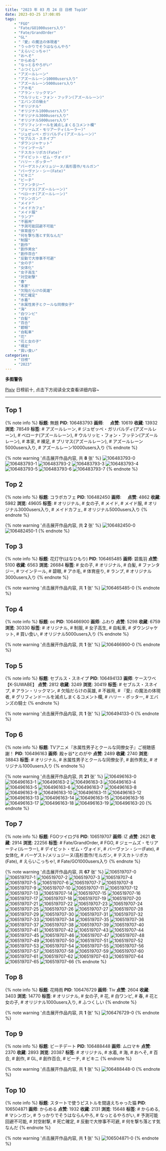 ```yaml
---
title: "2023 年 03 月 24 日 日榜 Top10"
date: 2023-03-25 17:08:05
tags:
    - "FGO"
    - "Fate/GO1000users入り"
    - "Fate/GrandOrder"
    - "GL"
    - "『愛』の魔法の体現者"
    - "うっかりでそうはならんやろ"
    - "えらいこっちゃ!"
    - "おへそ"
    - "からめる"
    - "なっとるやろがい"
    - "ふつくしい"
    - "アズールレーン"
    - "アズールレーン10000users入り"
    - "アズールレーン5000users入り"
    - "アホ毛"
    - "アラン・リックマン"
    - "ウルリッヒ・フォン・フッテン(アズールレーン)"
    - "エバンズの騎士"
    - "オリジナル"
    - "オリジナル1000users入り"
    - "オリジナル3000users入り"
    - "オリジナル5000users入り"
    - "グリフィンドールを減点しまくるコメント欄"
    - "ジェームズ・モリアーティ(ルーラー)"
    - "ジュゼッペ・ガリバルディ(アズールレーン)"
    - "セブルス・スネイプ"
    - "ダウンジャケット"
    - "ツインテール"
    - "テスカトリポカ(Fate)"
    - "デイビット・ゼム・ヴォイド"
    - "ハリー・ポッター"
    - "バーゲスト/メリュジーヌ/高杉晋作/モルガン"
    - "バーヴァン・シー(Fate)"
    - "ビキニ"
    - "ビーチ"
    - "ファンタジー"
    - "プリマス(アズールレーン)"
    - "ベローナ(アズールレーン)"
    - "マシンガン"
    - "メイド"
    - "メイドカフェ"
    - "メイド服"
    - "ランプ"
    - "不器用"
    - "予測可能回避不可能"
    - "体育座り"
    - "何を撃ち落とす気なんだ"
    - "制服"
    - "創作"
    - "創作男女"
    - "創作百合"
    - "反動で大惨事不可避"
    - "女の子"
    - "女体化"
    - "女子高生"
    - "対空射撃"
    - "春"
    - "本家"
    - "欠陥だらけの英雄"
    - "死亡確定"
    - "水着"
    - "氷属性男子とクールな同僚女子"
    - "海"
    - "白ワンピ"
    - "白髪"
    - "百合"
    - "碧眼"
    - "自転車"
    - "花"
    - "花と女の子"
    - "裸足"
    - "買い食い"
categories:
    - "日榜"
    - "2023"
---
```


<i class="fa fa-triangle-exclamation"></i>**多图警告**<i class="fa fa-triangle-exclamation"></i>

[Pixiv](https://www.pixiv.net/) 日榜前十, 点击下方阅读全文查看详细内容~

<!-- more -->

---

## Top 1

{% note info %}
**标题**: 無題
**PID**: 106483793 **画师**: ㅤ
**点赞**: 10619 **收藏**: 13932 **浏览**: 78549
**标签**: # アズールレーン, # ジュゼッペ・ガリバルディ(アズールレーン), # ベローナ(アズールレーン), # ウルリッヒ・フォン・フッテン(アズールレーン), # 本家, # 裸足, # プリマス(アズールレーン), # アズールレーン5000users入り, # アズールレーン10000users入り
{% endnote %}

{% note warning '点击展开作品内容, 共 **8** 张' %}
![106483793-0](https://i.pixiv.re/img-original/img/2023/03/23/18/50/22/106483793_p0.jpg)
![106483793-1](https://i.pixiv.re/img-original/img/2023/03/23/18/50/22/106483793_p1.jpg)
![106483793-2](https://i.pixiv.re/img-original/img/2023/03/23/18/50/22/106483793_p2.jpg)
![106483793-3](https://i.pixiv.re/img-original/img/2023/03/23/18/50/22/106483793_p3.jpg)
![106483793-4](https://i.pixiv.re/img-original/img/2023/03/23/18/50/22/106483793_p4.jpg)
![106483793-5](https://i.pixiv.re/img-original/img/2023/03/23/18/50/22/106483793_p5.jpg)
![106483793-6](https://i.pixiv.re/img-original/img/2023/03/23/18/50/22/106483793_p6.jpg)
![106483793-7](https://i.pixiv.re/img-original/img/2023/03/23/18/50/22/106483793_p7.jpg)
{% endnote %}

## Top 2

{% note info %}
**标题**: コラボカフェ
**PID**: 106482450 **画师**: ㅤ
**点赞**: 4862 **收藏**: 5982 **浏览**: 49605
**标签**: # オリジナル, # 女の子, # メイド, # メイド服, # オリジナル3000users入り, # メイドカフェ, # オリジナル5000users入り
{% endnote %}

{% note warning '点击展开作品内容, 共 **2** 张' %}
![106482450-0](https://i.pixiv.re/img-original/img/2023/03/23/17/58/11/106482450_p0.jpg)
![106482450-1](https://i.pixiv.re/img-original/img/2023/03/23/17/58/11/106482450_p1.jpg)
{% endnote %}

## Top 3

{% note info %}
**标题**: 花灯守(はなひもり)
**PID**: 106465485 **画师**: 碧風羽
**点赞**: 5100 **收藏**: 6563 **浏览**: 26684
**标签**: # 女の子, # オリジナル, # 白髪, # ファンタジー, # ツインテール, # 碧眼, # アホ毛, # 体育座り, # ランプ, # オリジナル3000users入り
{% endnote %}

{% note warning '点击展开作品内容, 共 **1** 张' %}
![106465485-0](https://i.pixiv.re/img-original/img/2023/03/23/00/01/47/106465485_p0.jpg)
{% endnote %}

## Top 4

{% note info %}
**标题**: oc
**PID**: 106466900 **画师**: ふわり
**点赞**: 5298 **收藏**: 6759 **浏览**: 30330
**标签**: # オリジナル, # 制服, # 女子高生, # 自転車, # ダウンジャケット, # 買い食い, # オリジナル5000users入り
{% endnote %}

{% note warning '点击展开作品内容, 共 **1** 张' %}
![106466900-0](https://i.pixiv.re/img-original/img/2023/03/23/00/43/11/106466900_p0.jpg)
{% endnote %}

## Top 5

{% note info %}
**标题**: セブルス・スネイプ
**PID**: 106494133 **画师**: ケースワベ【K-SUWABE】
**点赞**: 2812 **收藏**: 3249 **浏览**: 30419
**标签**: # セブルス・スネイプ, # アラン・リックマン, # 欠陥だらけの英雄, # 不器用, # 『愛』の魔法の体現者, # グリフィンドールを減点しまくるコメント欄, # ハリー・ポッター, # エバンズの騎士
{% endnote %}

{% note warning '点击展开作品内容, 共 **1** 张' %}
![106494133-0](https://i.pixiv.re/img-original/img/2023/03/24/00/02/19/106494133_p0.jpg)
{% endnote %}

## Top 6

{% note info %}
**标题**: TVアニメ『氷属性男子とクールな同僚女子』ご視聴感謝！
**PID**: 106496163 **画师**: 殿ヶ谷*とのがや
**点赞**: 2489 **收藏**: 2740 **浏览**: 38843
**标签**: # オリジナル, # 氷属性男子とクールな同僚女子, # 創作男女, # オリジナル1000users入り
{% endnote %}

{% note warning '点击展开作品内容, 共 **21** 张' %}
![106496163-0](https://i.pixiv.re/img-original/img/2023/03/24/01/00/14/106496163_p0.jpg)
![106496163-1](https://i.pixiv.re/img-original/img/2023/03/24/01/00/14/106496163_p1.jpg)
![106496163-2](https://i.pixiv.re/img-original/img/2023/03/24/01/00/14/106496163_p2.jpg)
![106496163-3](https://i.pixiv.re/img-original/img/2023/03/24/01/00/14/106496163_p3.jpg)
![106496163-4](https://i.pixiv.re/img-original/img/2023/03/24/01/00/14/106496163_p4.jpg)
![106496163-5](https://i.pixiv.re/img-original/img/2023/03/24/01/00/14/106496163_p5.jpg)
![106496163-6](https://i.pixiv.re/img-original/img/2023/03/24/01/00/14/106496163_p6.jpg)
![106496163-7](https://i.pixiv.re/img-original/img/2023/03/24/01/00/14/106496163_p7.jpg)
![106496163-8](https://i.pixiv.re/img-original/img/2023/03/24/01/00/14/106496163_p8.jpg)
![106496163-9](https://i.pixiv.re/img-original/img/2023/03/24/01/00/14/106496163_p9.jpg)
![106496163-10](https://i.pixiv.re/img-original/img/2023/03/24/01/00/14/106496163_p10.jpg)
![106496163-11](https://i.pixiv.re/img-original/img/2023/03/24/01/00/14/106496163_p11.jpg)
![106496163-12](https://i.pixiv.re/img-original/img/2023/03/24/01/00/14/106496163_p12.jpg)
![106496163-13](https://i.pixiv.re/img-original/img/2023/03/24/01/00/14/106496163_p13.jpg)
![106496163-14](https://i.pixiv.re/img-original/img/2023/03/24/01/00/14/106496163_p14.jpg)
![106496163-15](https://i.pixiv.re/img-original/img/2023/03/24/01/00/14/106496163_p15.jpg)
![106496163-16](https://i.pixiv.re/img-original/img/2023/03/24/01/00/14/106496163_p16.jpg)
![106496163-17](https://i.pixiv.re/img-original/img/2023/03/24/01/00/14/106496163_p17.jpg)
![106496163-18](https://i.pixiv.re/img-original/img/2023/03/24/01/00/14/106496163_p18.jpg)
![106496163-19](https://i.pixiv.re/img-original/img/2023/03/24/01/00/14/106496163_p19.jpg)
![106496163-20](https://i.pixiv.re/img-original/img/2023/03/24/01/00/14/106496163_p20.jpg)
{% endnote %}

## Top 7

{% note info %}
**标题**: FGOツイログ6
**PID**: 106519707 **画师**: IZ
**点赞**: 2621 **收藏**: 2914 **浏览**: 22256
**标签**: # Fate/GrandOrder, # FGO, # ジェームズ・モリアーティ(ルーラー), # デイビット・ゼム・ヴォイド, # バーヴァン・シー(Fate), # 女体化, # バーゲスト/メリュジーヌ/高杉晋作/モルガン, # テスカトリポカ(Fate), # えらいこっちゃ!, # Fate/GO1000users入り
{% endnote %}

{% note warning '点击展开作品内容, 共 **67** 张' %}
![106519707-0](https://i.pixiv.re/img-original/img/2023/03/24/22/02/41/106519707_p0.jpg)
![106519707-1](https://i.pixiv.re/img-original/img/2023/03/24/22/02/41/106519707_p1.jpg)
![106519707-2](https://i.pixiv.re/img-original/img/2023/03/24/22/02/41/106519707_p2.jpg)
![106519707-3](https://i.pixiv.re/img-original/img/2023/03/24/22/02/41/106519707_p3.jpg)
![106519707-4](https://i.pixiv.re/img-original/img/2023/03/24/22/02/41/106519707_p4.jpg)
![106519707-5](https://i.pixiv.re/img-original/img/2023/03/24/22/02/41/106519707_p5.jpg)
![106519707-6](https://i.pixiv.re/img-original/img/2023/03/24/22/02/41/106519707_p6.jpg)
![106519707-7](https://i.pixiv.re/img-original/img/2023/03/24/22/02/41/106519707_p7.jpg)
![106519707-8](https://i.pixiv.re/img-original/img/2023/03/24/22/02/41/106519707_p8.jpg)
![106519707-9](https://i.pixiv.re/img-original/img/2023/03/24/22/02/41/106519707_p9.jpg)
![106519707-10](https://i.pixiv.re/img-original/img/2023/03/24/22/02/41/106519707_p10.jpg)
![106519707-11](https://i.pixiv.re/img-original/img/2023/03/24/22/02/41/106519707_p11.jpg)
![106519707-12](https://i.pixiv.re/img-original/img/2023/03/24/22/02/41/106519707_p12.jpg)
![106519707-13](https://i.pixiv.re/img-original/img/2023/03/24/22/02/41/106519707_p13.jpg)
![106519707-14](https://i.pixiv.re/img-original/img/2023/03/24/22/02/41/106519707_p14.jpg)
![106519707-15](https://i.pixiv.re/img-original/img/2023/03/24/22/02/41/106519707_p15.jpg)
![106519707-16](https://i.pixiv.re/img-original/img/2023/03/24/22/02/41/106519707_p16.jpg)
![106519707-17](https://i.pixiv.re/img-original/img/2023/03/24/22/02/41/106519707_p17.jpg)
![106519707-18](https://i.pixiv.re/img-original/img/2023/03/24/22/02/41/106519707_p18.jpg)
![106519707-19](https://i.pixiv.re/img-original/img/2023/03/24/22/02/41/106519707_p19.jpg)
![106519707-20](https://i.pixiv.re/img-original/img/2023/03/24/22/02/41/106519707_p20.jpg)
![106519707-21](https://i.pixiv.re/img-original/img/2023/03/24/22/02/41/106519707_p21.jpg)
![106519707-22](https://i.pixiv.re/img-original/img/2023/03/24/22/02/41/106519707_p22.jpg)
![106519707-23](https://i.pixiv.re/img-original/img/2023/03/24/22/02/41/106519707_p23.jpg)
![106519707-24](https://i.pixiv.re/img-original/img/2023/03/24/22/02/41/106519707_p24.jpg)
![106519707-25](https://i.pixiv.re/img-original/img/2023/03/24/22/02/41/106519707_p25.jpg)
![106519707-26](https://i.pixiv.re/img-original/img/2023/03/24/22/02/41/106519707_p26.jpg)
![106519707-27](https://i.pixiv.re/img-original/img/2023/03/24/22/02/41/106519707_p27.jpg)
![106519707-28](https://i.pixiv.re/img-original/img/2023/03/24/22/02/41/106519707_p28.jpg)
![106519707-29](https://i.pixiv.re/img-original/img/2023/03/24/22/02/41/106519707_p29.jpg)
![106519707-30](https://i.pixiv.re/img-original/img/2023/03/24/22/02/41/106519707_p30.jpg)
![106519707-31](https://i.pixiv.re/img-original/img/2023/03/24/22/02/41/106519707_p31.jpg)
![106519707-32](https://i.pixiv.re/img-original/img/2023/03/24/22/02/41/106519707_p32.jpg)
![106519707-33](https://i.pixiv.re/img-original/img/2023/03/24/22/02/41/106519707_p33.jpg)
![106519707-34](https://i.pixiv.re/img-original/img/2023/03/24/22/02/41/106519707_p34.jpg)
![106519707-35](https://i.pixiv.re/img-original/img/2023/03/24/22/02/41/106519707_p35.jpg)
![106519707-36](https://i.pixiv.re/img-original/img/2023/03/24/22/02/41/106519707_p36.jpg)
![106519707-37](https://i.pixiv.re/img-original/img/2023/03/24/22/02/41/106519707_p37.jpg)
![106519707-38](https://i.pixiv.re/img-original/img/2023/03/24/22/02/41/106519707_p38.jpg)
![106519707-39](https://i.pixiv.re/img-original/img/2023/03/24/22/02/41/106519707_p39.jpg)
![106519707-40](https://i.pixiv.re/img-original/img/2023/03/24/22/02/41/106519707_p40.jpg)
![106519707-41](https://i.pixiv.re/img-original/img/2023/03/24/22/02/41/106519707_p41.jpg)
![106519707-42](https://i.pixiv.re/img-original/img/2023/03/24/22/02/41/106519707_p42.jpg)
![106519707-43](https://i.pixiv.re/img-original/img/2023/03/24/22/02/41/106519707_p43.jpg)
![106519707-44](https://i.pixiv.re/img-original/img/2023/03/24/22/02/41/106519707_p44.jpg)
![106519707-45](https://i.pixiv.re/img-original/img/2023/03/24/22/02/41/106519707_p45.jpg)
![106519707-46](https://i.pixiv.re/img-original/img/2023/03/24/22/02/41/106519707_p46.jpg)
![106519707-47](https://i.pixiv.re/img-original/img/2023/03/24/22/02/41/106519707_p47.jpg)
![106519707-48](https://i.pixiv.re/img-original/img/2023/03/24/22/02/41/106519707_p48.jpg)
![106519707-49](https://i.pixiv.re/img-original/img/2023/03/24/22/02/41/106519707_p49.jpg)
![106519707-50](https://i.pixiv.re/img-original/img/2023/03/24/22/02/41/106519707_p50.jpg)
![106519707-51](https://i.pixiv.re/img-original/img/2023/03/24/22/02/41/106519707_p51.jpg)
![106519707-52](https://i.pixiv.re/img-original/img/2023/03/24/22/02/41/106519707_p52.jpg)
![106519707-53](https://i.pixiv.re/img-original/img/2023/03/24/22/02/41/106519707_p53.jpg)
![106519707-54](https://i.pixiv.re/img-original/img/2023/03/24/22/02/41/106519707_p54.jpg)
![106519707-55](https://i.pixiv.re/img-original/img/2023/03/24/22/02/41/106519707_p55.jpg)
![106519707-56](https://i.pixiv.re/img-original/img/2023/03/24/22/02/41/106519707_p56.jpg)
![106519707-57](https://i.pixiv.re/img-original/img/2023/03/24/22/02/41/106519707_p57.jpg)
![106519707-58](https://i.pixiv.re/img-original/img/2023/03/24/22/02/41/106519707_p58.jpg)
![106519707-59](https://i.pixiv.re/img-original/img/2023/03/24/22/02/41/106519707_p59.jpg)
![106519707-60](https://i.pixiv.re/img-original/img/2023/03/24/22/02/41/106519707_p60.jpg)
![106519707-61](https://i.pixiv.re/img-original/img/2023/03/24/22/02/41/106519707_p61.jpg)
![106519707-62](https://i.pixiv.re/img-original/img/2023/03/24/22/02/41/106519707_p62.jpg)
![106519707-63](https://i.pixiv.re/img-original/img/2023/03/24/22/02/41/106519707_p63.jpg)
![106519707-64](https://i.pixiv.re/img-original/img/2023/03/24/22/02/41/106519707_p64.jpg)
![106519707-65](https://i.pixiv.re/img-original/img/2023/03/24/22/02/41/106519707_p65.jpg)
![106519707-66](https://i.pixiv.re/img-original/img/2023/03/24/22/02/41/106519707_p66.jpg)
{% endnote %}

## Top 8

{% note info %}
**标题**: 花時雨
**PID**: 106476729 **画师**: Tiv
**点赞**: 2604 **收藏**: 3403 **浏览**: 14770
**标签**: # オリジナル, # 女の子, # 花, # 白ワンピ, # 春, # 花と女の子, # オリジナル1000users入り, # ふつくしい
{% endnote %}

{% note warning '点击展开作品内容, 共 **1** 张' %}
![106476729-0](https://i.pixiv.re/img-original/img/2023/03/23/12/20/27/106476729_p0.jpg)
{% endnote %}

## Top 9

{% note info %}
**标题**: ビーチデート
**PID**: 106488448 **画师**: ムロマキ
**点赞**: 2370 **收藏**: 2893 **浏览**: 20387
**标签**: # オリジナル, # 水着, # 海, # おへそ, # 百合, # 創作, # GL, # 創作百合, # ビーチ, # ビキニ
{% endnote %}

{% note warning '点击展开作品内容, 共 **1** 张' %}
![106488448-0](https://i.pixiv.re/img-original/img/2023/03/23/21/29/35/106488448_p0.jpg)
{% endnote %}

## Top 10

{% note info %}
**标题**: スタートで使うピストルを間違えちゃった猫
**PID**: 106504871 **画师**: からめる
**点赞**: 1932 **收藏**: 2131 **浏览**: 15648
**标签**: # からめる, # マシンガン, # うっかりでそうはならんやろ, # なっとるやろがい, # 予測可能回避不可能, # 対空射撃, # 死亡確定, # 反動で大惨事不可避, # 何を撃ち落とす気なんだ
{% endnote %}

{% note warning '点击展开作品内容, 共 **1** 张' %}
![106504871-0](https://i.pixiv.re/img-original/img/2023/03/24/11/30/23/106504871_p0.png)
{% endnote %}
